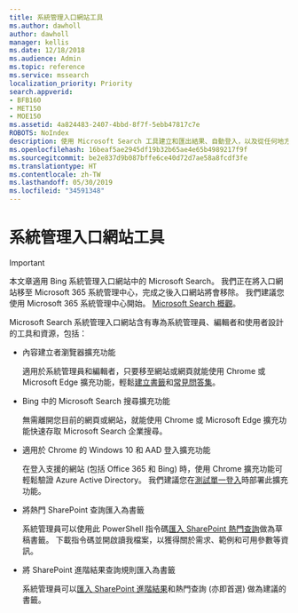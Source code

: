 ```yaml
---
title: 系統管理入口網站工具
ms.author: dawholl
author: dawholl
manager: kellis
ms.date: 12/18/2018
ms.audience: Admin
ms.topic: reference
ms.service: mssearch
localization_priority: Priority
search.appverid:
- BFB160
- MET150
- MOE150
ms.assetid: 4a824483-2407-4bbd-8f7f-5ebb47817c7e
ROBOTS: NoIndex
description: 使用 Microsoft Search 工具建立和匯出結果、自動登入，以及從任何地方搜尋的概觀
ms.openlocfilehash: 16beaf5ae2945df19b32b65ae4e65b4989217f9f
ms.sourcegitcommit: be2e837d9b087bffe6ce40d72d7ae58a8fcdf3fe
ms.translationtype: HT
ms.contentlocale: zh-TW
ms.lasthandoff: 05/30/2019
ms.locfileid: "34591348"
---
```

# <a name="admin-portal-tools"></a>系統管理入口網站工具

> [!IMPORTANT]
> 本文章適用 Bing 系統管理入口網站中的 Microsoft Search。 我們正在將入口網站移至 Microsoft 365 系統管理中心，完成之後入口網站將會移除。 我們建議您使用 Microsoft 365 系統管理中心開始。 [Microsoft Search 概觀](overview-microsoft-search.md)。
    
Microsoft Search 系統管理入口網站含有專為系統管理員、編輯者和使用者設計的工具和資源，包括：
  
- 內容建立者瀏覽器擴充功能
    
    適用於系統管理員和編輯者，只要移至網站或網頁就能使用 Chrome 或 Microsoft Edge 擴充功能，輕鬆[建立書籤](create-bookmarks.md)和[常見問答集](create-qas.md)。 
    
- Bing 中的 Microsoft Search 搜尋擴充功能
    
    無需離開您目前的網頁或網站，就能使用 Chrome 或 Microsoft Edge 擴充功能快速存取 Microsoft Search 企業搜尋。
    
- 適用於 Chrome 的 Windows 10 和 AAD 登入擴充功能
    
    在登入支援的網站 (包括 Office 365 和 Bing) 時，使用 Chrome 擴充功能可輕鬆驗證 Azure Active Directory。 我們建議您在[測試單一登入](test-single-sign-on.md)時部署此擴充功能。
    
- 將熱門 SharePoint 查詢匯入為書籤
    
    系統管理員可以使用此 PowerShell 指令碼[匯入 SharePoint 熱門查詢](import-sharepoint-promoted-results-and-top-queries.md)做為草稿書籤。 下載指令碼並開啟讀我檔案，以獲得關於需求、範例和可用參數等資訊。 
    
- 將 SharePoint 進階結果查詢規則匯入為書籤
    
    系統管理員可以[匯入 SharePoint 進階結果](import-sharepoint-promoted-results-and-top-queries.md)和熱門查詢 (亦即首選) 做為建議的書籤。 

  

